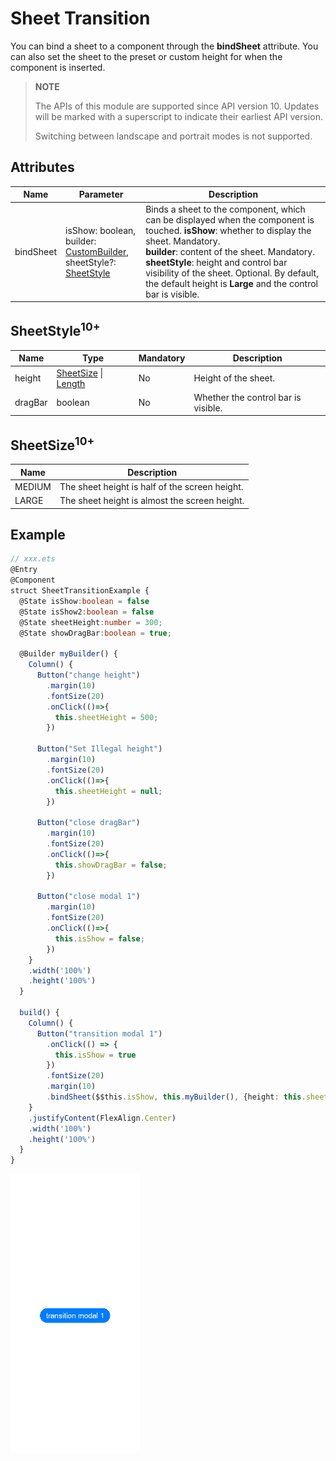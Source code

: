 # Sheet Transition

You can bind a sheet to a component through the **bindSheet** attribute. You can also set the sheet to the preset or custom height for when the component is inserted.

>  **NOTE**
>
> The APIs of this module are supported since API version 10. Updates will be marked with a superscript to indicate their earliest API version.
>
> Switching between landscape and portrait modes is not supported.

## Attributes

| Name| Parameter  | Description|
| -------- | -------- | -------- |
| bindSheet | isShow: boolean,<br>builder: [CustomBuilder](ts-types.md#custombuilder8),<br>sheetStyle?: [SheetStyle](#sheetstyle10) | Binds a sheet to the component, which can be displayed when the component is touched. **isShow**: whether to display the sheet. Mandatory.<br>**builder**: content of the sheet. Mandatory.<br> **sheetStyle**: height and control bar visibility of the sheet. Optional. By default, the default height is **Large** and the control bar is visible.|

## SheetStyle<sup>10+</sup>

| Name              | Type                                  | Mandatory| Description                  |
| ------------------ | -------------------------------------- | ---- | ---------------------- |
| height             | [SheetSize](#sheetsize10) \| [Length](ts-types.md#length) | No| Height of the sheet.         |
| dragBar            | boolean                                | No  | Whether the control bar is visible.         |

## SheetSize<sup>10+</sup>

| Name| Description|
| -------- | -------- |
| MEDIUM   | The sheet height is half of the screen height.|
| LARGE    | The sheet height is almost the screen height.|

## Example

```ts
// xxx.ets
@Entry
@Component
struct SheetTransitionExample {
  @State isShow:boolean = false
  @State isShow2:boolean = false
  @State sheetHeight:number = 300;
  @State showDragBar:boolean = true;

  @Builder myBuilder() {
    Column() {
      Button("change height")
        .margin(10)
        .fontSize(20)
        .onClick(()=>{
          this.sheetHeight = 500;
        })

      Button("Set Illegal height")
        .margin(10)
        .fontSize(20)
        .onClick(()=>{
          this.sheetHeight = null;
        })

      Button("close dragBar")
        .margin(10)
        .fontSize(20)
        .onClick(()=>{
          this.showDragBar = false;
        })

      Button("close modal 1")
        .margin(10)
        .fontSize(20)
        .onClick(()=>{
          this.isShow = false;
        })
    }
    .width('100%')
    .height('100%')
  }

  build() {
    Column() {
      Button("transition modal 1")
        .onClick(() => {
          this.isShow = true
        })
        .fontSize(20)
        .margin(10)
        .bindSheet($$this.isShow, this.myBuilder(), {height: this.sheetHeight, dragBar: this.showDragBar})
    }
    .justifyContent(FlexAlign.Center)
    .width('100%')
    .height('100%')
  }
}
```

![en-us_sheet](figures/en-us_sheet.gif)
